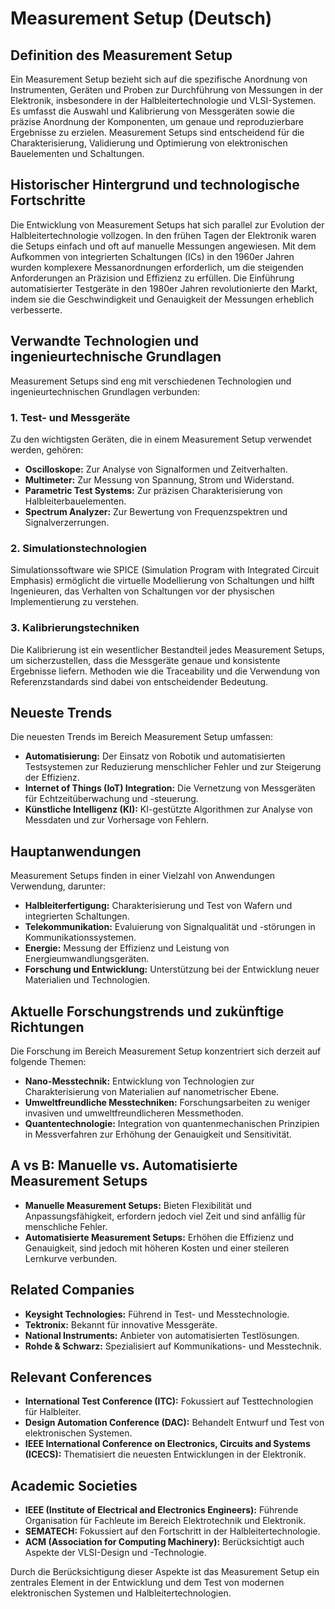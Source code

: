 # Measurement Setup (Deutsch)

## Definition des Measurement Setup

Ein Measurement Setup bezieht sich auf die spezifische Anordnung von Instrumenten, Geräten und Proben zur Durchführung von Messungen in der Elektronik, insbesondere in der Halbleitertechnologie und VLSI-Systemen. Es umfasst die Auswahl und Kalibrierung von Messgeräten sowie die präzise Anordnung der Komponenten, um genaue und reproduzierbare Ergebnisse zu erzielen. Measurement Setups sind entscheidend für die Charakterisierung, Validierung und Optimierung von elektronischen Bauelementen und Schaltungen.

## Historischer Hintergrund und technologische Fortschritte

Die Entwicklung von Measurement Setups hat sich parallel zur Evolution der Halbleitertechnologie vollzogen. In den frühen Tagen der Elektronik waren die Setups einfach und oft auf manuelle Messungen angewiesen. Mit dem Aufkommen von integrierten Schaltungen (ICs) in den 1960er Jahren wurden komplexere Messanordnungen erforderlich, um die steigenden Anforderungen an Präzision und Effizienz zu erfüllen. Die Einführung automatisierter Testgeräte in den 1980er Jahren revolutionierte den Markt, indem sie die Geschwindigkeit und Genauigkeit der Messungen erheblich verbesserte.

## Verwandte Technologien und ingenieurtechnische Grundlagen

Measurement Setups sind eng mit verschiedenen Technologien und ingenieurtechnischen Grundlagen verbunden:

### 1. Test- und Messgeräte

Zu den wichtigsten Geräten, die in einem Measurement Setup verwendet werden, gehören:
- **Oscilloskope:** Zur Analyse von Signalformen und Zeitverhalten.
- **Multimeter:** Zur Messung von Spannung, Strom und Widerstand.
- **Parametric Test Systems:** Zur präzisen Charakterisierung von Halbleiterbauelementen.
- **Spectrum Analyzer:** Zur Bewertung von Frequenzspektren und Signalverzerrungen.

### 2. Simulationstechnologien

Simulationssoftware wie SPICE (Simulation Program with Integrated Circuit Emphasis) ermöglicht die virtuelle Modellierung von Schaltungen und hilft Ingenieuren, das Verhalten von Schaltungen vor der physischen Implementierung zu verstehen.

### 3. Kalibrierungstechniken

Die Kalibrierung ist ein wesentlicher Bestandteil jedes Measurement Setups, um sicherzustellen, dass die Messgeräte genaue und konsistente Ergebnisse liefern. Methoden wie die Traceability und die Verwendung von Referenzstandards sind dabei von entscheidender Bedeutung.

## Neueste Trends

Die neuesten Trends im Bereich Measurement Setup umfassen:

- **Automatisierung:** Der Einsatz von Robotik und automatisierten Testsystemen zur Reduzierung menschlicher Fehler und zur Steigerung der Effizienz.
- **Internet of Things (IoT) Integration:** Die Vernetzung von Messgeräten für Echtzeitüberwachung und -steuerung.
- **Künstliche Intelligenz (KI):** KI-gestützte Algorithmen zur Analyse von Messdaten und zur Vorhersage von Fehlern.

## Hauptanwendungen

Measurement Setups finden in einer Vielzahl von Anwendungen Verwendung, darunter:

- **Halbleiterfertigung:** Charakterisierung und Test von Wafern und integrierten Schaltungen.
- **Telekommunikation:** Evaluierung von Signalqualität und -störungen in Kommunikationssystemen.
- **Energie:** Messung der Effizienz und Leistung von Energieumwandlungsgeräten.
- **Forschung und Entwicklung:** Unterstützung bei der Entwicklung neuer Materialien und Technologien.

## Aktuelle Forschungstrends und zukünftige Richtungen

Die Forschung im Bereich Measurement Setup konzentriert sich derzeit auf folgende Themen:

- **Nano-Messtechnik:** Entwicklung von Technologien zur Charakterisierung von Materialien auf nanometrischer Ebene.
- **Umweltfreundliche Messtechniken:** Forschungsarbeiten zu weniger invasiven und umweltfreundlicheren Messmethoden.
- **Quantentechnologie:** Integration von quantenmechanischen Prinzipien in Messverfahren zur Erhöhung der Genauigkeit und Sensitivität.

## A vs B: Manuelle vs. Automatisierte Measurement Setups

- **Manuelle Measurement Setups:** Bieten Flexibilität und Anpassungsfähigkeit, erfordern jedoch viel Zeit und sind anfällig für menschliche Fehler.
- **Automatisierte Measurement Setups:** Erhöhen die Effizienz und Genauigkeit, sind jedoch mit höheren Kosten und einer steileren Lernkurve verbunden.

## Related Companies

- **Keysight Technologies:** Führend in Test- und Messtechnologie.
- **Tektronix:** Bekannt für innovative Messgeräte.
- **National Instruments:** Anbieter von automatisierten Testlösungen.
- **Rohde & Schwarz:** Spezialisiert auf Kommunikations- und Messtechnik.

## Relevant Conferences

- **International Test Conference (ITC):** Fokussiert auf Testtechnologien für Halbleiter.
- **Design Automation Conference (DAC):** Behandelt Entwurf und Test von elektronischen Systemen.
- **IEEE International Conference on Electronics, Circuits and Systems (ICECS):** Thematisiert die neuesten Entwicklungen in der Elektronik.

## Academic Societies

- **IEEE (Institute of Electrical and Electronics Engineers):** Führende Organisation für Fachleute im Bereich Elektrotechnik und Elektronik.
- **SEMATECH:** Fokussiert auf den Fortschritt in der Halbleitertechnologie.
- **ACM (Association for Computing Machinery):** Berücksichtigt auch Aspekte der VLSI-Design und -Technologie.

Durch die Berücksichtigung dieser Aspekte ist das Measurement Setup ein zentrales Element in der Entwicklung und dem Test von modernen elektronischen Systemen und Halbleitertechnologien.